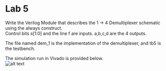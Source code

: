 # Lab 5
Write the Verilog Module that describes the 1 → 4 Demultiplexer schematic using the always construct. <br/>
Control bits s[1:0] and the line f are inputs. a,b,c,d are the 4 outputs. 

The file named dem_1 is the implementation of the demultiplexer, and tb5 is the testbench.

The simulation run in Vivado is provided below. <br/>
![alt text](https://i.imgur.com/I5eFWUR.png)
